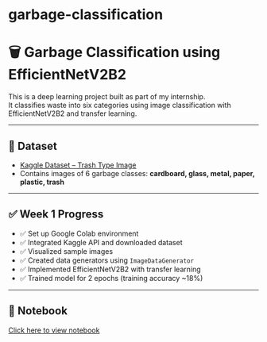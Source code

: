 # garbage-classification
# 🗑️ Garbage Classification using EfficientNetV2B2

This is a deep learning project built as part of my internship.  
It classifies waste into six categories using image classification with EfficientNetV2B2 and transfer learning.

---

## 📂 Dataset
- [Kaggle Dataset – Trash Type Image](https://www.kaggle.com/datasets/farzadnekouei/trash-type-image-dataset)
- Contains images of 6 garbage classes: **cardboard, glass, metal, paper, plastic, trash**

---

## ✅ Week 1 Progress

- ✅ Set up Google Colab environment
- ✅ Integrated Kaggle API and downloaded dataset
- ✅ Visualized sample images
- ✅ Created data generators using `ImageDataGenerator`
- ✅ Implemented EfficientNetV2B2 with transfer learning
- ✅ Trained model for 2 epochs (training accuracy ~18%)

---



## 🔗 Notebook

[Click here to view notebook](./Garbage_Classifier.ipynb)
